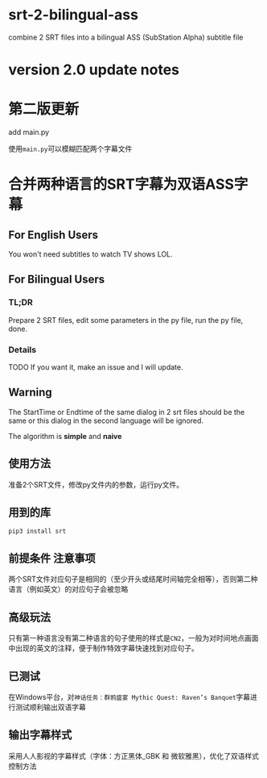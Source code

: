 # srt-2-bilingual-ass
combine 2 SRT files into a bilingual ASS (SubStation Alpha) subtitle file

# version 2.0 update notes
# 第二版更新

add main.py

使用```main.py```可以模糊匹配两个字幕文件

# 合并两种语言的SRT字幕为双语ASS字幕

## For English Users
You won't need subtitles to watch TV shows LOL.

## For Bilingual Users
### TL;DR 

Prepare 2 SRT files, edit some parameters in the py file, run the py file, done.

### Details

TODO If you want it, make an issue and I will update.

## Warning
The StartTime or Endtime of the same dialog in 2 srt files should be the same or this dialog in the second language will be ignored.

The algorithm is **simple** and **naive**

## 使用方法
准备2个SRT文件，修改py文件内的参数，运行py文件。

## 用到的库
```pip3 install srt```

## 前提条件 注意事项
两个SRT文件对应句子是相同的（至少开头或结尾时间轴完全相等），否则第二种语言（例如英文）的对应句子会被忽略

## 高级玩法
只有第一种语言没有第二种语言的句子使用的样式是```CN2```，一般为对时间地点画面中出现的英文的注释，便于制作特效字幕快速找到对应句子。

## 已测试
在Windows平台，对```神话任务：群鸦盛宴 Mythic Quest: Raven’s Banquet```字幕进行测试顺利输出双语字幕

## 输出字幕样式
采用人人影视的字幕样式（字体：方正黑体_GBK 和 微软雅黑），优化了双语样式控制方法

